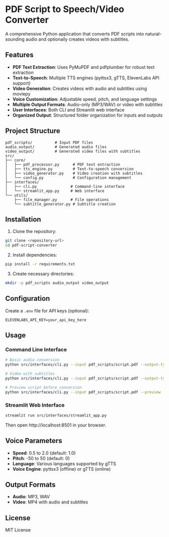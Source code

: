 # PDF Script to Speech/Video Converter

A comprehensive Python application that converts PDF scripts into natural-sounding audio and optionally creates videos with subtitles.

## Features

- **PDF Text Extraction**: Uses PyMuPDF and pdfplumber for robust text extraction
- **Text-to-Speech**: Multiple TTS engines (pyttsx3, gTTS, ElevenLabs API support)
- **Video Generation**: Creates videos with audio and subtitles using moviepy
- **Voice Customization**: Adjustable speed, pitch, and language settings
- **Multiple Output Formats**: Audio-only (MP3/WAV) or video with subtitles
- **User Interfaces**: Both CLI and Streamlit web interface
- **Organized Output**: Structured folder organization for inputs and outputs

## Project Structure

```
pdf_scripts/          # Input PDF files
audio_output/         # Generated audio files
video_output/         # Generated video files with subtitles
src/
├── core/
│   ├── pdf_processor.py      # PDF text extraction
│   ├── tts_engine.py         # Text-to-speech conversion
│   ├── video_generator.py    # Video creation with subtitles
│   └── config.py             # Configuration management
├── interfaces/
│   ├── cli.py               # Command-line interface
│   └── streamlit_app.py     # Web interface
└── utils/
    ├── file_manager.py      # File operations
    └── subtitle_generator.py # Subtitle creation
```

## Installation

1. Clone the repository:
```bash
git clone <repository-url>
cd pdf-script-converter
```

2. Install dependencies:
```bash
pip install -r requirements.txt
```

3. Create necessary directories:
```bash
mkdir -p pdf_scripts audio_output video_output
```

## Configuration

Create a `.env` file for API keys (optional):
```
ELEVENLABS_API_KEY=your_api_key_here
```

## Usage

### Command Line Interface

```bash
# Basic audio conversion
python src/interfaces/cli.py --input pdf_scripts/script.pdf --output-type audio

# Video with subtitles
python src/interfaces/cli.py --input pdf_scripts/script.pdf --output-type video --voice-speed 1.2

# Preview script before conversion
python src/interfaces/cli.py --input pdf_scripts/script.pdf --preview
```

### Streamlit Web Interface

```bash
streamlit run src/interfaces/streamlit_app.py
```

Then open http://localhost:8501 in your browser.

## Voice Parameters

- **Speed**: 0.5 to 2.0 (default: 1.0)
- **Pitch**: -50 to 50 (default: 0)
- **Language**: Various languages supported by gTTS
- **Voice Engine**: pyttsx3 (offline) or gTTS (online)

## Output Formats

- **Audio**: MP3, WAV
- **Video**: MP4 with audio and subtitles

## License

MIT License
